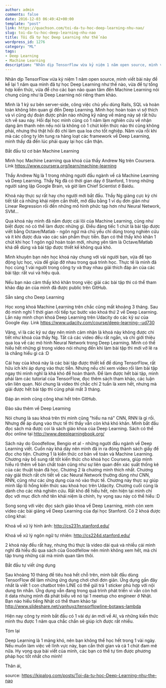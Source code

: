 ```yaml
---
author: admin
comments: false
date: 2016-12-03 06:49:42+00:00
template: "post"
link: https://quachson.com/toi-da-tu-hoc-deep-learning-nhu-nao/
slug: toi-da-tu-hoc-deep-learning-nhu-nao
title: Tôi đã tự học Deep Learning như thế nào
wordpress_id: 1276
category: "ML"
tags:
- Deep Learning
- Machine Learning
description: "Nhân dịp TensorFlow vừa kỷ niệm 1 năm open source, mình viết bài này để kể lại 1 năm qua mình đã tự học Deep Learning như thế nào, vừa để tự tổng hợp kiến thức, vừa để cho các bạn nào quan tâm đến Machine Learning nói chung cũng như là Deep Learning nói riêng tham khảo."
---
```


Nhân dịp TensorFlow vừa kỷ niệm 1 năm open source, mình viết bài này để kể lại 1 năm qua mình đã tự học Deep Learning như thế nào, vừa để tự tổng hợp kiến thức, vừa để cho các bạn nào quan tâm đến Machine Learning nói chung cũng như là Deep Learning nói riêng tham khảo.

Mình là 1 kỹ sư bên server-side, công việc chủ yếu dùng Rails, SQL và hoàn toàn không liên quan gì đến Deep Learning. Mình học hoàn toàn vì sở thích và vì cũng dự đoán được phần nào những kỹ năng về mảng này sẽ rất hữu ích về sau này. Hồi đại học mình cũng có 1 năm làm nghiên cứu về nhận dạng âm thanh nên nếu nói là không có 1 chút kiến thức nào thì cũng không phải, nhưng thú thật hồi đó chỉ làm qua loa cho tốt nghiệp. Năm vừa rồi khi mà các công ty lớn tung ra hàng loạt các framework về Deep Learning, mình thấy đã đến lúc phải quay lại học cẩn thận.

Bắt đầu từ cơ bản Machine Learning

Mình học Machine Learning qua khoá của thầy Andrew Ng trên Coursera.
Link https://www.coursera.org/learn/machine-learning

Thầy Andrew Ng là 1 trong những người đầu ngành về cả Machine Learning và Deep Learning. Thầy Ng đã có thời gian dạy ở Stanford, 1 trong những người sáng lập Google Brain, và giờ làm Chief Scientist ở Baidu.

Khoá này thực sự rất hay cho người mới bắt đầu. Thầy Ng giảng cực kỳ chi tiết tất cả những khái niệm cần thiết, mở đầu bằng 1 ví dụ đơn giản như Linear Regression rồi đến những mô hình phức tạp hơn như Neural Network, SVM…

Qua khoá này mình đã nắm được cái lõi của Machine Learning, cũng như biết được nó có thể làm được những gì. Điều đáng tiếc 1 chút là bài tập được viết bằng Octave/Matlab - ngôn ngữ mà chủ yếu chỉ dùng trong nghiên cứu và ít khi được đưa vào các sản phẩm thực tiễn. Bạn có thể thấy khó khăn 1 chút khi học 1 ngôn ngữ hoàn toàn mới, nhưng yên tâm là Octave/Matlab khá dễ dùng và bài tập được thiết kế không quá khó.

Mình khuyên bạn nên học khoá này chung với vài người bạn, vừa để tạo động lực học, vừa để giúp đỡ nhau trong quá trình học. Thực tế là mình đã học cùng 1 vài người trong công ty và thay nhau giải thích đáp án của các bài tập: rất vui và hiệu quả.

Nếu bạn nào cảm thấy khó khăn trong việc giải các bài tập thì có thể tham khảo đáp án của mình đã được public trên GitHub.

Sẵn sàng cho Deep Learning

Học xong khoá Machine Learning trên chắc cũng mất khoảng 3 tháng. Sau đó mình nghỉ 1 thời gian rồi tiếp tục bước vào khoá thứ 2 về Deep Learning. Lần này mình chọn khoá Deep Learning trên Udacity do các kỹ sư của Google dạy.
Link https://www.udacity.com/course/deep-learning--ud730

Vâng, vì là các kỹ sư dạy nên mình cảm nhận là khoá này không được chi tiết như khoá của thầy Ng. Tất cả các video đều rất ngắn, và chỉ giới thiệu qua loa về các mô hình Neural Network trong Deep Learning. Mình có thể hiểu hết những gì trong video nói nhưng đến khi làm bài tập thì mới vỡ lẽ ra là chẳng hiểu gì cả :D

Cái hay của khoá này là các bài tập được thiết kế để dùng TensorFlow, rất hữu ích khi áp dụng vào thực tiễn. Nhưng nếu chỉ xem video rồi làm bài tập ngay thì mình nghĩ là khá khó để hoàn thành. Để làm được hết bài tập, mình phải làm các tutorial của TensorFlow, đọc thêm sách tham khảo, các luận văn liên quan. Nói chung là video thì chắc chỉ 2 tuần là xem hết, nhưng mà giải được hết bài tập thì cũng phải mất 3 tháng.

Đáp án mình cũng công khai hết trên GitHub.

Đào sâu thêm về Deep Learning

Nói chung là sau khoá trên thì mình cũng "hiểu na ná" CNN, RNN là gì rồi. Nhưng để áp dụng vào thực tế thì thấy vẫn còn khá khó khăn. Mình bắt đầu đọc sách mà được coi là sách giáo khoa của Deep Learning. Sách có thể đọc online tại http://www.deeplearningbook.org/

Sách này do Goodfellow, Bengio et al - những người đầu ngành về Deep Learning viết. Cuốn này khá dày nên mình đã in ra đóng thành sách giấy để đọc cho tiện. Chương 1 là kiến thức cơ bản về toán và Machine Learning. Chương này bổ sung rất tốt kiến thức cho khoá học Coursera, giúp mình hiểu rõ thêm về bản chất toán cũng như sự liên quan đến xác suất thống kê của các thuật toán đã học. Chương 2 là chương mình thích nhất. Chương này giải thích rất chi tiết về các Neural Network thường dùng như CNN, RNN, cũng như các ứng dụng của nó vào thực tế. Chương này thực sự giúp mình lấp lỗ hổng kiến thức sau khoá học trên Udacity. Chương cuối cùng là dành cho các nhà nghiên cứu. Rất khó để hiểu hết, nên hiện tại mình chỉ đọc với mục đích nhớ tên khái niệm là chính, hy vọng sau này có thể hiểu :D

Song song với việc đọc sách giáo khoa về Deep Learning, mình còn xem video các bài giảng về Deep Learning của đại học Stanford. Có 2 khoá được công khai:

Khoá về xử lý hình ảnh: http://cs231n.stanford.edu/

Khoá về xử lý ngôn ngữ tự nhiên: http://cs224d.stanford.edu/

2 khoá này đều rất hay, nhưng thú thực là video dài quá và nhiều cái mình nghĩ đã hiểu đủ qua sách của Goodfellow nên mình không xem hết, mà chỉ tập trung những cái mà mình quan tâm thôi.

Bắt đầu tự viết ứng dụng

Sau khoảng 10 tháng để tiêu hoá hết chỗ trên, mình bắt đầu dùng TensorFlow để làm những ứng dụng chơi chơi đơn giản. Ứng dụng gần đây nhất là viết 1 con chatbot trên LINE có thể gửi trả 1 sticker phù hợp với nội dung tin nhắn. Ứng dụng vẫn đang trong quá trình phát triển vì vẫn còn hơi ít data nhưng mình đã phát biểu về nó tại 1 meetup cho engineer ở Nhật. Bạn nào hiểu tiếng Nhật có thể tham khảo tại http://www.slideshare.net/vanhuyz/tensorflowline-botaws-lambda

Hiện nay công ty mình bắt đầu có 1 vài dự án mới về AI, và những kiến thức mình thu được 1 năm qua chắc chắn sẽ giúp ích được rất nhiều.

Tóm lại

Deep Learning là 1 mảng khó, nên bạn không thể học hết trong 1 vài ngày. Nếu muốn làm việc về lĩnh vực này, bạn cần thời gian và cả 1 chút đam mê nữa. Hy vọng qua bài viết của mình, các bạn có thể tự tìm được phương pháp học tốt nhất cho mình!

Thân ái,

source: https://kipalog.com/posts/Toi-da-tu-hoc-Deep-Learning-nhu-the-nao
